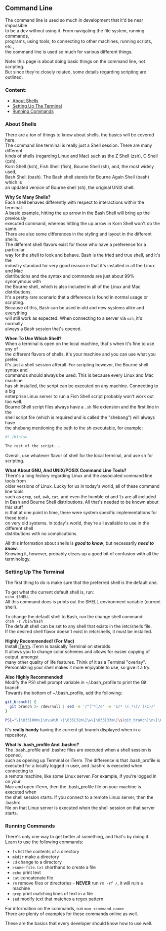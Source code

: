 ## Command Line
The command line is used so much in development that it'd be near impossible  
to be a dev without using it. From navigating the file system, running commands,  
programs, using tools, to connecting to other machines, running scripts, etc.,  
the command line is used so much for various different things.  

Note: this page is about doing basic things on the command line, not scripting.  
But since they're closely related, some details regarding scripting are outlined.

### Content:
- [About Shells](#about-shells)
- [Setting Up The Terminal](#setting-up-the-terminal)
- [Running Commands](#running-commands)

### About Shells
There are a ton of things to know about shells, the basics will be covered here.  
The command line terminal is really just a Shell session. There are many different  
kinds of shells (regarding Linux and Mac) such as the Z Shell (zsh), C Shell (csh),  
Korn Shell (ksh), Fish Shell (fish), Bourne Shell (sh), and, the most widely used,  
Bash Shell (bash). The Bash shell stands for Bourne Again Shell (bash) which is  
an updated version of Bourne shell (sh), the original UNIX shell.  

**Why So Many Shells?**  
Each shell behaves differently with respect to interactions within the terminal.  
A basic example, hitting the up arrow in the Bash Shell will bring up the previously  
executed command, whereas hitting the up arrow in Korn Shell won't do the same.  
There are also some differences in the styling and layout in the different shells.  
The different shell flavors exist for those who have a preference for a particular  
way for the shell to look and behave. Bash is the tried and true shell, and it's the  
industry standard for very good reason in that it's installed in all the Linux and Mac  
distributions and the syntax and commands are just about 99% synonymous with  
the Bourne shell, which is also included in all of the Linux and Mac distributions.  
It's a pretty rare scenario that a difference is found in normal usage or scripting.  
Because of this, Bash can be used in old and new systems alike and everything  
will still work as expected. When connecting to a server via `ssh`, it's normally  
always a Bash session that's opened.  

**When To Use Which Shell?**  
When a terminal is open on the local machine, that's when it's fine to use any of  
the different flavors of shells, it's your machine and you can use what you prefer.  
It's just a shell session afterall. For scripting however, the Bourne shell syntax and  
commands should always be used. This is because every Linux and Mac machine  
has sh installed, the script can be executed on any machine. Connecting to a big  
enterprise Linux server to run a Fish Shell script probably won't work out too well.  
Bourne Shell script files always have a `.sh` file extension and the first line in the  
shell script file (which is required and is called the "shebang") will always have  
the shebang mentioning the path to the sh executable, for example:  
```sh
#! /bin/sh

The rest of the script...
```
Overall, use whatever flavor of shell for the local terminal, and use sh for scripting.  

**What About GNU, And UNIX/POSIX Command Line Tools?**  
There's a long history regarding Linux and the associated command line tools from  
older versions of Linux. Lucky for us in today's world, all of these command line tools  
such as `grep`, `sed`, `awk`, `cat`, and even the humble `cd` and `ls` are all included  
in Bash and Bourne Shell distributions. All that's needed to  be known about this stuff  
is that at one point in time, there were system specific implementations for these tools  
on very old systems. In today's world, they're all available to use in the different shell  
distributions with no complications.  

All this information about shells is **_good to know_**, but necessarily **_need to know_**.  
Knowing it, however, probably clears up a good bit of confusion with all the terminology.  

### Setting Up The Terminal
The first thing to do is make sure that the preferred shell is the default one.  

To get what the current default shell is, run:  
`echo $SHELL`  
All this command does is prints out the SHELL environment variable (current shell).

To change the default shell to Bash, run the change shell command:  
`chsh -s /bin/bash`  
The default shell can be set to any shell that exists in the /etc/shells file.  
If the desired shell flavor doesn't exist in /etc/shells, it must be installed.  

**Highly Recommended! (For Mac)**  
Install [iTerm](https://iterm2.com/index.html). iTerm is basically Terminal on steroids.  
It allows you to change color schemes and allows for easier copying of output, amongst  
many other quality of life features. Think of it as a Terminal "overlay".  
Personalizing your shell makes it more enjoyable to use, so give it a try.  

**Also Highly Recommended!**  
Modify the PS1 shell prompt variable in ~/.bash_profile to print the Git branch.  
Towards the bottom of ~/.bash_profile, add the following:  
```sh
git_branch() {
  git branch 2> /dev/null | sed -e '/^[^*]/d' -e 's/* \(.*\)/ (\1)/'
}

PS1="\[\033[00m\]\n\u@\h \[\033[32m\]\w\[\033[33m\]\$(git_branch)\n\[\033[34m\]\$ \[\033[00m\]"
```
It's **really handy** having the current git branch displayed when in a repository.  

**What Is .bash_profile And .bashrc?**  
The .bash_profile and .bashrc files are executed when a shell session is opened,  
such as opening up Terminal or iTerm. The difference is that .bash_profile is  
executed for a locally logged in user, and .bashrc is executed when connecting to  
a remote machine, like some Linux server. For example, if you're logged in on your  
Mac and open iTerm, then the .bash_profile file on your machine is executed when  
the shell session starts. If you connect to a remote Linux server, then the .bashrc  
file on that Linux server is executed when the shell session on that server starts.  

### Running Commands
There's only one way to get better at something, and that's by doing it.  
Learn to use the following commands:  
- `ls` list the contents of a directory
- `mkdir` make a directory
- `cd` change to a directory
- `>some-file.txt` shorthand to create a file
- `echo` print text
- `cat` concatenate file
- `rm` remove files or directories - **NEVER** run `rm -rf /`, it will ruin a machine
- `grep` print matching lines of text in a file
- `sed` modify text that matches a regex pattern

For information on the commands, run `man <command_name>`  
There are plenty of examples for these commands online as well.

These are the basics that every developer should know how to use well.


